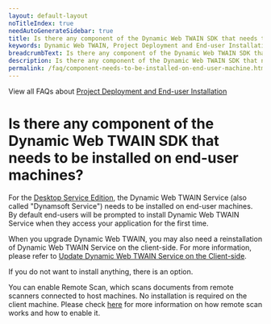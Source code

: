 ```yaml
---
layout: default-layout
noTitleIndex: true
needAutoGenerateSidebar: true
title: Is there any component of the Dynamic Web TWAIN SDK that needs to be installed on end-user machines?
keywords: Dynamic Web TWAIN, Project Deployment and End-user Installation, installation on end-user
breadcrumbText: Is there any component of the Dynamic Web TWAIN SDK that needs to be installed on end-user machines?
description: Is there any component of the Dynamic Web TWAIN SDK that needs to be installed on end-user machines?
permalink: /faq/component-needs-to-be-installed-on-end-user-machine.html
---
```


View all FAQs about [Project Deployment and End-user Installation](
https://www.dynamsoft.com/web-twain/docs/faq/#project-deployment-and-end-user-installation)

# Is there any component of the Dynamic Web TWAIN SDK that needs to be installed on end-user machines?

For the <a href="{{site.indepth}}features/initialize.html#desktop-service-edition" target="_blank">Desktop Service Edition</a>, the Dynamic Web TWAIN Service (also called "Dynamsoft Service") needs to be installed on end-user machines. By default end-users will be prompted to install Dynamic Web TWAIN Service when they access your application for the first time.

When you upgrade Dynamic Web TWAIN, you may also need a reinstallation of Dynamic Web TWAIN Service on the client-side. For more information, please refer to <a href="{{site.indepth}}development/upgrade.html#update-dynamsoft-service-on-the-client-side" target="_blank">Update Dynamic Web TWAIN Service on the Client-side</a>.

If you do not want to install anything, there is an option.

You can enable Remote Scan, which scans documents from remote scanners connected to host machines. No installation is required on the client machine. Please check <a href="{{site.faq}}how-to-enable-remote-scan.html" target="_blank">here</a> for more information on how remote scan works and how to enable it.

